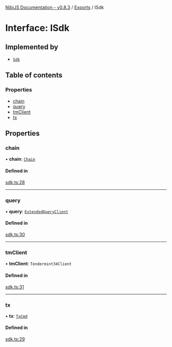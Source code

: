 [NibiJS Documentation - v0.8.3](../README.md) / [Exports](../nibijs.md) / ISdk

# Interface: ISdk

## Implemented by

- [`Sdk`](../classes/Sdk.md)

## Table of contents

### Properties

- [chain](ISdk.md#chain)
- [query](ISdk.md#query)
- [tmClient](ISdk.md#tmclient)
- [tx](ISdk.md#tx)

## Properties

### chain

• **chain**: [`Chain`](Chain.md)

#### Defined in

[sdk.ts:28](https://github.com/NibiruChain/ts-sdk/blob/5bcbdf3/packages/nibijs/src/sdk.ts#L28)

___

### query

• **query**: [`ExtendedQueryClient`](../nibijs.md#extendedqueryclient)

#### Defined in

[sdk.ts:30](https://github.com/NibiruChain/ts-sdk/blob/5bcbdf3/packages/nibijs/src/sdk.ts#L30)

___

### tmClient

• **tmClient**: `Tendermint34Client`

#### Defined in

[sdk.ts:31](https://github.com/NibiruChain/ts-sdk/blob/5bcbdf3/packages/nibijs/src/sdk.ts#L31)

___

### tx

• **tx**: [`TxCmd`](../classes/TxCmd.md)

#### Defined in

[sdk.ts:29](https://github.com/NibiruChain/ts-sdk/blob/5bcbdf3/packages/nibijs/src/sdk.ts#L29)
